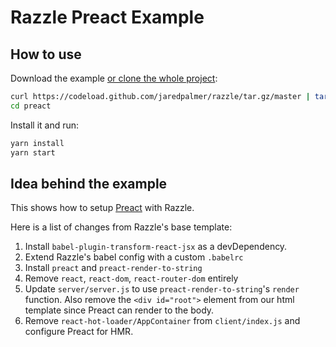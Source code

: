 # Razzle Preact Example

## How to use
Download the example [or clone the whole project](https://github.com/jaredpalmer/razzle.git):

```bash
curl https://codeload.github.com/jaredpalmer/razzle/tar.gz/master | tar -xz --strip=2 razzle-master/examples/preact
cd preact
```

Install it and run:

```bash
yarn install
yarn start
```

## Idea behind the example
This shows how to setup [Preact](https://github.com/developit/preact) with Razzle. 

Here is a list of changes from Razzle's base template:

  1. Install `babel-plugin-transform-react-jsx` as a devDependency. 
  2. Extend Razzle's babel config with a custom `.babelrc`
  3. Install `preact` and `preact-render-to-string`
  4. Remove `react`, `react-dom`, `react-router-dom` entirely
  5. Update `server/server.js` to use `preact-render-to-string`'s `render` function. Also remove the `<div id="root">` element from our html template since Preact can render to the body.
  6. Remove `react-hot-loader/AppContainer` from `client/index.js` and configure Preact for HMR.
